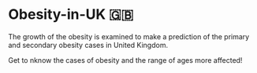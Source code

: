 # Obesity-in-UK :uk:

The growth of the obesity is examined to make a prediction of the primary and secondary obesity cases in United Kingdom.

Get to nknow the cases of obesity and the range of ages more affected!
